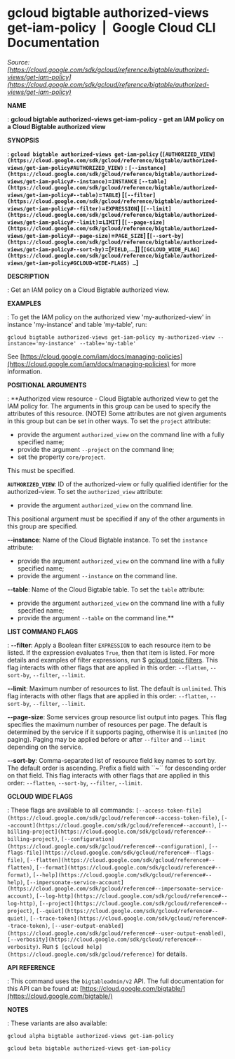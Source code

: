 # gcloud bigtable authorized-views get-iam-policy  |  Google Cloud CLI Documentation

*Source: [https://cloud.google.com/sdk/gcloud/reference/bigtable/authorized-views/get-iam-policy](https://cloud.google.com/sdk/gcloud/reference/bigtable/authorized-views/get-iam-policy)*

**NAME**

: **gcloud bigtable authorized-views get-iam-policy - get an IAM policy on a Cloud Bigtable authorized view**

**SYNOPSIS**

: **`gcloud bigtable authorized-views get-iam-policy` (`[AUTHORIZED_VIEW](https://cloud.google.com/sdk/gcloud/reference/bigtable/authorized-views/get-iam-policy#AUTHORIZED_VIEW)` : `[--instance](https://cloud.google.com/sdk/gcloud/reference/bigtable/authorized-views/get-iam-policy#--instance)`=`INSTANCE` `[--table](https://cloud.google.com/sdk/gcloud/reference/bigtable/authorized-views/get-iam-policy#--table)`=`TABLE`) [`[--filter](https://cloud.google.com/sdk/gcloud/reference/bigtable/authorized-views/get-iam-policy#--filter)`=`EXPRESSION`] [`[--limit](https://cloud.google.com/sdk/gcloud/reference/bigtable/authorized-views/get-iam-policy#--limit)`=`LIMIT`] [`[--page-size](https://cloud.google.com/sdk/gcloud/reference/bigtable/authorized-views/get-iam-policy#--page-size)`=`PAGE_SIZE`] [`[--sort-by](https://cloud.google.com/sdk/gcloud/reference/bigtable/authorized-views/get-iam-policy#--sort-by)`=[`FIELD`,…]] [`[GCLOUD_WIDE_FLAG](https://cloud.google.com/sdk/gcloud/reference/bigtable/authorized-views/get-iam-policy#GCLOUD-WIDE-FLAGS) …`]**

**DESCRIPTION**

: Get an IAM policy on a Cloud Bigtable authorized view.

**EXAMPLES**

: To get the IAM policy on the authorized view 'my-authorized-view' in instance
'my-instance' and table 'my-table', run:

```
gcloud bigtable authorized-views get-iam-policy my-authorized-view --instance='my-instance' --table='my-table'
```

See [https://cloud.google.com/iam/docs/managing-policies](https://cloud.google.com/iam/docs/managing-policies)
for more information.

**POSITIONAL ARGUMENTS**

: **Authorized view resource - Cloud Bigtable authorized view to get the IAM policy
for. The arguments in this group can be used to specify the attributes of this
resource. (NOTE) Some attributes are not given arguments in this group but can
be set in other ways.
To set the `project` attribute:

- provide the argument `authorized_view` on the command line with a
fully specified name;
- provide the argument `--project` on the command line;
- set the property `core/project`.

This must be specified.

**`AUTHORIZED_VIEW`**:
ID of the authorized-view or fully qualified identifier for the authorized-view.
To set the `authorized_view` attribute:

- provide the argument `authorized_view` on the command line.

This positional argument must be specified if any of the other arguments in this
group are specified.

**--instance**:
Name of the Cloud Bigtable instance.
To set the `instance` attribute:

- provide the argument `authorized_view` on the command line with a
fully specified name;
- provide the argument `--instance` on the command line.

**--table**:
Name of the Cloud Bigtable table.
To set the `table` attribute:

- provide the argument `authorized_view` on the command line with a
fully specified name;
- provide the argument `--table` on the command line.**

**LIST COMMAND FLAGS**

: **--filter**:
Apply a Boolean filter `EXPRESSION` to each resource item
to be listed. If the expression evaluates `True`, then that item is
listed. For more details and examples of filter expressions, run $ [gcloud topic filters](https://cloud.google.com/sdk/gcloud/reference/topic/filters). This flag
interacts with other flags that are applied in this order:
`--flatten`, `--sort-by`, `--filter`,
`--limit`.

**--limit**:
Maximum number of resources to list. The default is `unlimited`. This
flag interacts with other flags that are applied in this order:
`--flatten`, `--sort-by`, `--filter`,
`--limit`.

**--page-size**:
Some services group resource list output into pages. This flag specifies the
maximum number of resources per page. The default is determined by the service
if it supports paging, otherwise it is `unlimited` (no paging).
Paging may be applied before or after `--filter` and
`--limit` depending on the service.

**--sort-by**:
Comma-separated list of resource field key names to sort by. The default order
is ascending. Prefix a field with ``~´´ for descending order on that
field. This flag interacts with other flags that are applied in this order:
`--flatten`, `--sort-by`, `--filter`,
`--limit`.

**GCLOUD WIDE FLAGS**

: These flags are available to all commands: `[--access-token-file](https://cloud.google.com/sdk/gcloud/reference#--access-token-file)`,
`[--account](https://cloud.google.com/sdk/gcloud/reference#--account)`, `[--billing-project](https://cloud.google.com/sdk/gcloud/reference#--billing-project)`,
`[--configuration](https://cloud.google.com/sdk/gcloud/reference#--configuration)`,
`[--flags-file](https://cloud.google.com/sdk/gcloud/reference#--flags-file)`,
`[--flatten](https://cloud.google.com/sdk/gcloud/reference#--flatten)`, `[--format](https://cloud.google.com/sdk/gcloud/reference#--format)`, `[--help](https://cloud.google.com/sdk/gcloud/reference#--help)`, `[--impersonate-service-account](https://cloud.google.com/sdk/gcloud/reference#--impersonate-service-account)`,
`[--log-http](https://cloud.google.com/sdk/gcloud/reference#--log-http)`,
`[--project](https://cloud.google.com/sdk/gcloud/reference#--project)`, `[--quiet](https://cloud.google.com/sdk/gcloud/reference#--quiet)`, `[--trace-token](https://cloud.google.com/sdk/gcloud/reference#--trace-token)`, `[--user-output-enabled](https://cloud.google.com/sdk/gcloud/reference#--user-output-enabled)`,
`[--verbosity](https://cloud.google.com/sdk/gcloud/reference#--verbosity)`.
Run `$ [gcloud help](https://cloud.google.com/sdk/gcloud/reference)` for details.

**API REFERENCE**

: This command uses the `bigtableadmin/v2` API. The full documentation
for this API can be found at: [https://cloud.google.com/bigtable/](https://cloud.google.com/bigtable/)

**NOTES**

: These variants are also available:

```
gcloud alpha bigtable authorized-views get-iam-policy
```

```
gcloud beta bigtable authorized-views get-iam-policy
```